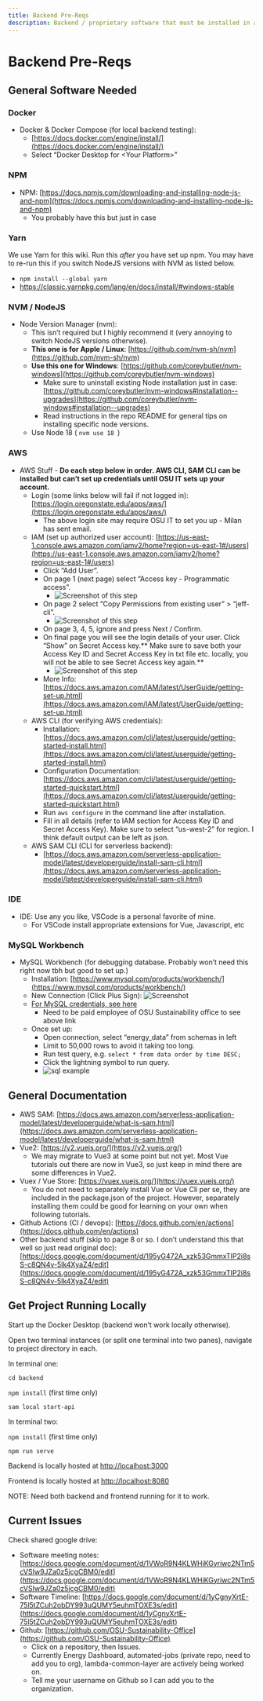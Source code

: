 ```yaml
---
title: Backend Pre-Reqs
description: Backend / proprietary software that must be installed in advance
---
```


# Backend Pre-Reqs

## General Software Needed

### Docker

- Docker & Docker Compose (for local backend testing):
  - [https://docs.docker.com/engine/install/](https://docs.docker.com/engine/install/)
  - Select “Docker Desktop for &lt;Your Platform>”

### NPM

- NPM: [https://docs.npmjs.com/downloading-and-installing-node-js-and-npm](https://docs.npmjs.com/downloading-and-installing-node-js-and-npm)
  - You probably have this but just in case

### Yarn

We use Yarn for this wiki. Run this _after_ you have set up npm. You may have to re-run this if you switch NodeJS versions with NVM as listed below.

- `npm install --global yarn`
- https://classic.yarnpkg.com/lang/en/docs/install/#windows-stable

### NVM / NodeJS

- Node Version Manager (nvm):
  - This isn’t required but I highly recommend it (very annoying to switch NodeJS versions otherwise).
  - **This one is for Apple / Linux**: [https://github.com/nvm-sh/nvm](https://github.com/nvm-sh/nvm)
  - **Use this one for Windows**: [https://github.com/coreybutler/nvm-windows](https://github.com/coreybutler/nvm-windows)
    - Make sure to uninstall existing Node installation just in case: [https://github.com/coreybutler/nvm-windows#installation--upgrades](https://github.com/coreybutler/nvm-windows#installation--upgrades)
    - Read instructions in the repo README for general tips on installing specific node versions.
  - Use Node 18 ( `nvm use 18 `)

### AWS

- AWS Stuff - **Do each step below in order. AWS CLI, SAM CLI can be installed but can’t set up credentials until OSU IT sets up your account.**
  - Login (some links below will fail if not logged in): [https://login.oregonstate.edu/apps/aws/](https://login.oregonstate.edu/apps/aws/)
    - The above login site may require OSU IT to set you up - Milan has sent email.
  - IAM (set up authorized user account): [https://us-east-1.console.aws.amazon.com/iamv2/home?region=us-east-1#/users](https://us-east-1.console.aws.amazon.com/iamv2/home?region=us-east-1#/users)
    - Click “Add User”.
    - On page 1 (next page) select “Access key - Programmatic access”.
      - ![Screenshot of this step](https://media.discordapp.net/attachments/1018323831468851202/1062550730231267398/image.png?width=1440&height=604)
    - On page 2 select “Copy Permissions from existing user” > “jeff-cli”.
      - ![Screenshot of this step](https://media.discordapp.net/attachments/1018323831468851202/1062550838347841566/image.png?width=1440&height=611)
    - On page 3, 4, 5, ignore and press Next / Confirm.
    - On final page you will see the login details of your user. Click “Show” on Secret Access key.** Make sure to save both your Access Key ID and Secret Access Key in txt file etc. locally, you will not be able to see Secret Access key again.**
      - ![Screenshot of this step](https://media.discordapp.net/attachments/1018323831468851202/1062550560324202506/image.png?width=1440&height=631)
    - More Info: [https://docs.aws.amazon.com/IAM/latest/UserGuide/getting-set-up.html](https://docs.aws.amazon.com/IAM/latest/UserGuide/getting-set-up.html)
  - AWS CLI (for verifying AWS credentials):
    - Installation: [https://docs.aws.amazon.com/cli/latest/userguide/getting-started-install.html](https://docs.aws.amazon.com/cli/latest/userguide/getting-started-install.html)
    - Configuration Documentation: [https://docs.aws.amazon.com/cli/latest/userguide/getting-started-quickstart.html](https://docs.aws.amazon.com/cli/latest/userguide/getting-started-quickstart.html)
    - Run `aws configure` in the command line after installation.
    - Fill in all details (refer to IAM section for Access Key ID and Secret Access Key). Make sure to select “us-west-2” for region. I think default output can be left as json.
  - AWS SAM CLI (CLI for serverless backend):
    - [https://docs.aws.amazon.com/serverless-application-model/latest/developerguide/install-sam-cli.html](https://docs.aws.amazon.com/serverless-application-model/latest/developerguide/install-sam-cli.html)

### IDE

- IDE: Use any you like, VSCode is a personal favorite of mine.
  - For VSCode install appropriate extensions for Vue, Javascript, etc

### MySQL Workbench

- MySQL Workbench (for debugging database. Probably won’t need this right now tbh but good to set up.)
  - Installation: [https://www.mysql.com/products/workbench/](https://www.mysql.com/products/workbench/)
  - New Connection (Click Plus Sign): ![Screenshot](https://github.com/OSU-Sustainability-Office/osu-sustainability-office.github.io/blob/main/website/static/img/mysql_workbench_plus.PNG?raw=true)
  - [For MySQL credentials, see here](https://drive.google.com/file/d/1dY-t3bxLc3HRkjg2HDr6uyvcM3BIYKW0/view?usp=sharing)
    - Need to be paid employee of OSU Sustainability office to see above link
  - Once set up:
    - Open connection, select “energy_data” from schemas in left
    - Limit to 50,000 rows to avoid it taking too long.
    - Run test query, e.g. `select * from data order by time DESC;`
    - Click the lightning symbol to run query.
    - ![sql example](../static/img/sql_example.png)

## General Documentation

- AWS SAM: [https://docs.aws.amazon.com/serverless-application-model/latest/developerguide/what-is-sam.html](https://docs.aws.amazon.com/serverless-application-model/latest/developerguide/what-is-sam.html)
- Vue2: [https://v2.vuejs.org/](https://v2.vuejs.org/)
  - We may migrate to Vue3 at some point but not yet. Most Vue tutorials out there are now in Vue3, so just keep in mind there are some differences in Vue2.
- Vuex / Vue Store: [https://vuex.vuejs.org/](https://vuex.vuejs.org/)
  - You do not need to separately install Vue or Vue Cli per se, they are included in the package.json of the project. However, separately installing them could be good for learning on your own when following tutorials.
- Github Actions (CI / devops): [https://docs.github.com/en/actions](https://docs.github.com/en/actions)
- Other backend stuff (skip to page 8 or so. I don’t understand this that well so just read original doc): [https://docs.google.com/document/d/195yG472A_xzk53GmmxTIP2i8sS-c8QN4v-5lk4XyaZ4/edit](https://docs.google.com/document/d/195yG472A_xzk53GmmxTIP2i8sS-c8QN4v-5lk4XyaZ4/edit)

## Get Project Running Locally

Start up the Docker Desktop (backend won’t work locally otherwise).

Open two terminal instances (or split one terminal into two panes), navigate to project directory in each.

In terminal one:

`cd backend`

`npm install` (first time only)

`sam local start-api`

In terminal two:

`npm install` (first time only)

`npm run serve`

Backend is locally hosted at [http://localhost:3000](http://localhost:3000)

Frontend is locally hosted at [http://localhost:8080](http://localhost:8080)

NOTE: Need both backend and frontend running for it to work.

## Current Issues

Check shared google drive:

- Software meeting notes: [https://docs.google.com/document/d/1VWoR9N4KLWHiKGyriwc2NTm5cVSIw9JZa0z5jcgCBM0/edit](https://docs.google.com/document/d/1VWoR9N4KLWHiKGyriwc2NTm5cVSIw9JZa0z5jcgCBM0/edit)
- Software Timeline: [https://docs.google.com/document/d/1yCgnyXrtE-75l5tZCuh2obDY993uQUMY5euhmTOXE3s/edit](https://docs.google.com/document/d/1yCgnyXrtE-75l5tZCuh2obDY993uQUMY5euhmTOXE3s/edit)
- Github: [https://github.com/OSU-Sustainability-Office](https://github.com/OSU-Sustainability-Office)
  - Click on a repository, then Issues.
  - Currently Energy Dashboard, automated-jobs (private repo, need to add you to org), lambda-common-layer are actively being worked on.
  - Tell me your username on Github so I can add you to the organization.
